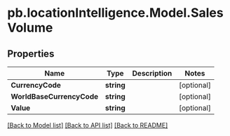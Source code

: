 # pb.locationIntelligence.Model.SalesVolume
## Properties

Name | Type | Description | Notes
------------ | ------------- | ------------- | -------------
**CurrencyCode** | **string** |  | [optional] 
**WorldBaseCurrencyCode** | **string** |  | [optional] 
**Value** | **string** |  | [optional] 

[[Back to Model list]](../README.md#documentation-for-models) [[Back to API list]](../README.md#documentation-for-api-endpoints) [[Back to README]](../README.md)

